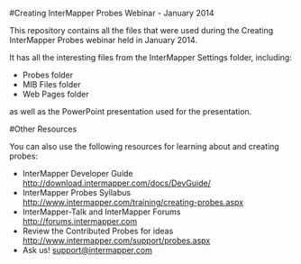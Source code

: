 #Creating InterMapper Probes Webinar - January 2014

This repository contains all the files that were used during
the Creating InterMapper Probes webinar held in January 2014.

It has all the interesting files from the InterMapper Settings folder, including:

- Probes folder
- MIB Files folder
- Web Pages folder

as well as the PowerPoint presentation used for the presentation.

#Other Resources

You can also use the following resources for learning about and creating probes:

- InterMapper Developer Guide http://download.intermapper.com/docs/DevGuide/
- InterMapper Probes Syllabus http://www.intermapper.com/training/creating-probes.aspx
- InterMapper-Talk and InterMapper Forums http://forums.intermapper.com
- Review the Contributed Probes for ideas http://www.intermapper.com/support/probes.aspx
- Ask us! support@intermapper.com